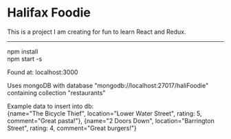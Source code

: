 <h1>Halifax Foodie</h1>

This is a project I am creating for fun to learn React and Redux.

<hr>

npm install <br>
npm start -s

Found at: localhost:3000

Uses mongoDB with database "mongodb://localhost:27017/haliFoodie" containing collection "restaurants"

Example data to insert into db: <br>
{name="The Bicycle Thief", location="Lower Water Street", rating: 5, comment="Great pasta!"},
{name="2 Doors Down", location="Barrington Street", rating: 4, comment="Great burgers!"}
